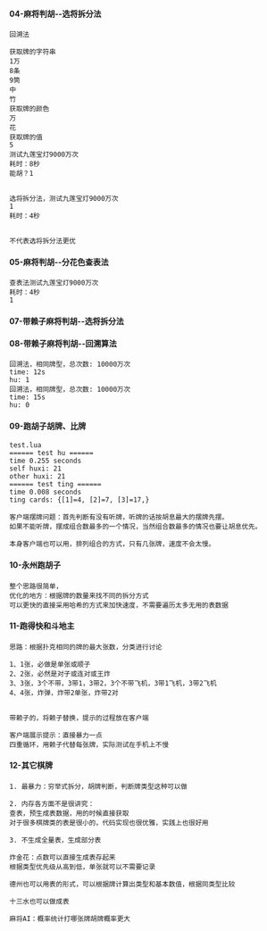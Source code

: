 

#### 04-麻将判胡--选将拆分法

```
回溯法

获取牌的字符串
1万
8条
9筒
中
竹
获取牌的颜色
万
花
获取牌的值
5
测试九莲宝灯9000万次
耗时：8秒
能胡？1


选将拆分法，测试九莲宝灯9000万次
1
耗时：4秒


不代表选将拆分法更优
```

#### 05-麻将判胡--分花色查表法

```
查表法测试九莲宝灯9000万次
耗时：4秒
1
```

#### 07-带赖子麻将判胡--选将拆分法

#### 08-带赖子麻将判胡--回溯算法

```
回溯法，相同牌型，总次数: 10000万次
time: 12s
hu: 1
回溯法，相同牌型，总次数: 10000万次
time: 15s
hu: 0
```

#### 09-跑胡子胡牌、比牌

```
test.lua
====== test hu ======
time 0.255 seconds
self huxi: 21
other huxi: 21
====== test ting ======
time 0.008 seconds
ting cards: {[1]=4, [2]=7, [3]=17,}
```

```
客户端摆牌问题：首先判断有没有听牌，听牌的话按胡息最大的摆牌先摆。
如果不能听牌，摆成组合数最多的一个情况，当然组合数最多的情况也要让胡息优先。

本身客户端也可以用，排列组合的方式，只有几张牌，速度不会太慢。
```

#### 10-永州跑胡子

```
整个思路很简单，
优化的地方：根据牌的数量来找不同的拆分方式
可以更快的直接采用哈希的方式来加快速度，不需要遍历太多无用的表数据
```

#### 11-跑得快和斗地主

```
思路：根据扑克相同的牌的最大张数，分类进行讨论

1、1张，必做是单张或顺子
2、2张，必然是对子或连对或王炸
3、3张，3个不带，3带1，3带2，3个不带飞机，3带1飞机，3带2飞机
4、4张，炸弹，炸带2单张，炸带2对


带赖子的，将赖子替换，提示的过程放在客户端

客户端展示提示：直接暴力一点
四重循环，用赖子代替每张牌，实际测试在手机上不慢
```

#### 12-其它棋牌

```
1. 最暴力：穷举式拆分，胡牌判断，判断牌类型这种可以做

2. 内存各方面不是很讲究：
查表，预生成表数据，用的时候直接获取
对于很多棋牌类的表是很小的，代码实现也很优雅，实践上也很好用

3. 不生成全量表，生成部分表

炸金花：点数可以直接生成表存起来
根据类型优先级从高到低，单张就可以不需要记录

德州也可以用表的形式，可以根据牌计算出类型和基本数值，根据同类型比较

十三水也可以做成表

麻将AI：概率统计打哪张牌胡牌概率更大
```

